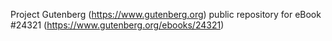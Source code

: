 Project Gutenberg (https://www.gutenberg.org) public repository for eBook #24321 (https://www.gutenberg.org/ebooks/24321)
